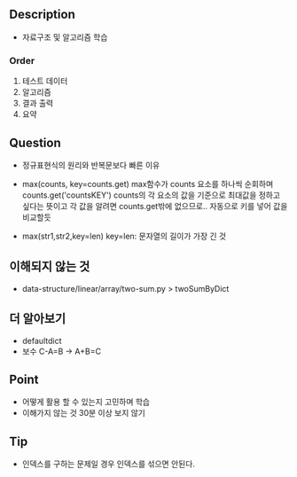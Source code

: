 ## Description
- 자료구조 및 알고리즘 학습

### Order
1. 테스트 데이터
2. 알고리즘
3. 결과 출력
4. 요약

## Question
- 정규표현식의 원리와 반복문보다 빠른 이유
- max(counts, key=counts.get)
max함수가 counts 요소를 하나씩 순회하며 counts.get('countsKEY')
counts의 각 요소의 값을 기준으로 최대값을 정하고 싶다는 뜻이고
각 값을 알려면 counts.get밖에 없으므로.. 자동으로 키를 넣어 값을 비교할듯

- max(str1,str2,key=len)
key=len: 문자열의 길이가 가장 긴 것

## 이해되지 않는 것
- data-structure/linear/array/two-sum.py > twoSumByDict

## 더 알아보기
- defaultdict
- 보수
C-A=B -> A+B=C

## Point
- 어떻게 활용 할 수 있는지 고민하며 학습
- 이해가지 않는 것 30분 이상 보지 않기

## Tip
- 인덱스를 구하는 문제일 경우 인덱스를 섞으면 안된다.